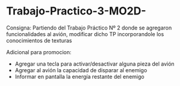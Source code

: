 # Trabajo-Practico-3-MO2D-

Consigna:
Partiendo del Trabajo Práctico Nº 2 donde se agregaron funcionalidades al avión,
modificar dicho TP incorporandole los conocimientos de texturas

Adicional para promocion:
* Agregar una tecla para activar/desactivar alguna pieza del avión
* Agregar al avión la capacidad de disparar al enemigo
* Informar en pantalla la energía restante del enemigo
